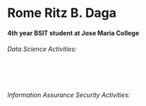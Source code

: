 <h1>Rome Ritz B. Daga</h1>

<h4>4th year BSIT student at Jose Maria College</h4>

<h6>Data Science Activities:</h6>

<br></br>

<h6>Information Assurance Security Activities:</h6>
